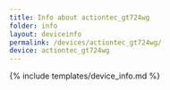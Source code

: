 ```yaml
---
title: Info about actiontec_gt724wg
folder: info
layout: deviceinfo
permalink: /devices/actiontec_gt724wg/
device: actiontec_gt724wg
---
```

{% include templates/device_info.md %}
